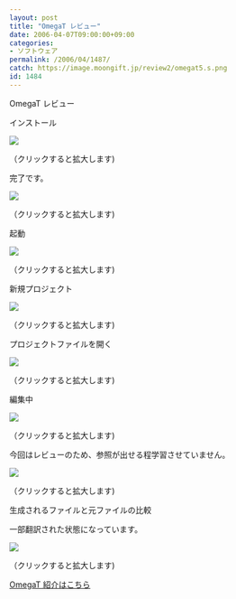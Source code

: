```yaml
---
layout: post
title: "OmegaT レビュー"
date: 2006-04-07T09:00:00+09:00
categories:
- ソフトウェア
permalink: /2006/04/1487/
catch: https://image.moongift.jp/review2/omegat5.s.png
id: 1484
---
```

OmegaT レビュー  
<!--more-->

インストール

  

[![](https://image.moongift.jp/review2/omegat1.s.png)](https://image.moongift.jp/review2/omegat1.png)  
  
（クリックすると拡大します)

  

完了です。

  

[![](https://image.moongift.jp/review2/omegat2.s.png)](https://image.moongift.jp/review2/omegat2.png)  
  
（クリックすると拡大します)

  

起動

  

[![](https://image.moongift.jp/review2/omegat3.s.png)](https://image.moongift.jp/review2/omegat3.png)  
  
（クリックすると拡大します)

  

新規プロジェクト

  

[![](https://image.moongift.jp/review2/omegat4.s.png)](https://image.moongift.jp/review2/omegat4.png)  
  
（クリックすると拡大します)

  

プロジェクトファイルを開く

  

[![](https://image.moongift.jp/review2/omegat5.s.png)](https://image.moongift.jp/review2/omegat5.png)  
  
（クリックすると拡大します)

  

編集中

  

[![](https://image.moongift.jp/review2/omegat6.s.png)](https://image.moongift.jp/review2/omegat6.png)  
  
（クリックすると拡大します)

  

今回はレビューのため、参照が出せる程学習させていません。

  

[![](https://image.moongift.jp/review2/omegat7.s.png)](https://image.moongift.jp/review2/omegat7.png)  
  
（クリックすると拡大します)

  

生成されるファイルと元ファイルの比較

  

一部翻訳された状態になっています。

  

[![](https://image.moongift.jp/review2/omegat8.s.png)](https://image.moongift.jp/review2/omegat8.png)  
  
（クリックすると拡大します)

  

[OmegaT 紹介はこちら](http://oss.moongift.jp/intro/i-1437.html)

